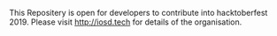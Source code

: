 This Repositery is open for developers to contribute into hacktoberfest 2019. Please visit http://iosd.tech for details of the organisation.
